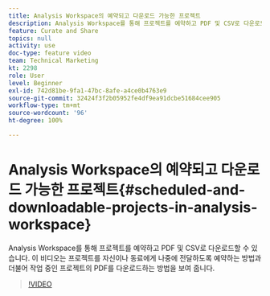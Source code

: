 ```yaml
---
title: Analysis Workspace의 예약되고 다운로드 가능한 프로젝트
description: Analysis Workspace를 통해 프로젝트를 예약하고 PDF 및 CSV로 다운로드할 수 있습니다. 이 비디오는 프로젝트를 자신이나 동료에게 나중에 전달하도록 예약하는 방법과 더불어 작업 중인 프로젝트의 PDF를 다운로드하는 방법을 보여 줍니다.
feature: Curate and Share
topics: null
activity: use
doc-type: feature video
team: Technical Marketing
kt: 2298
role: User
level: Beginner
exl-id: 742d81be-9fa1-47bc-8afe-a4ce0b4763e9
source-git-commit: 32424f3f2b05952fe4df9ea91dcbe51684cee905
workflow-type: tm+mt
source-wordcount: '96'
ht-degree: 100%

---
```


# Analysis Workspace의 예약되고 다운로드 가능한 프로젝트{#scheduled-and-downloadable-projects-in-analysis-workspace}

Analysis Workspace를 통해 프로젝트를 예약하고 PDF 및 CSV로 다운로드할 수 있습니다. 이 비디오는 프로젝트를 자신이나 동료에게 나중에 전달하도록 예약하는 방법과 더불어 작업 중인 프로젝트의 PDF를 다운로드하는 방법을 보여 줍니다.

>[!VIDEO](https://video.tv.adobe.com/v/24709/?quality=12)
